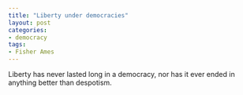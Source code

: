 ```yaml
---
title: "Liberty under democracies"
layout: post
categories:
- democracy
tags:
- Fisher Ames
---
```


Liberty has never lasted long in a democracy, nor has it ever ended in anything better than despotism.
